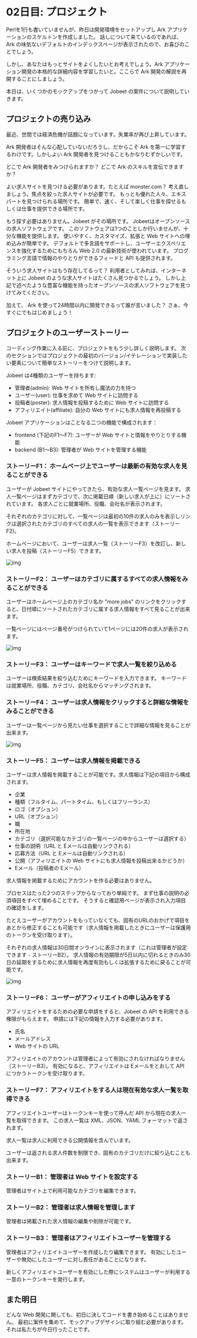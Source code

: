# 02日目: プロジェクト

Perlを1行も書いていませんが、昨日は開発環境をセットアップし Ark アプリケーションのスケルトンを作成しました。 話しについて来ているのであれば、 Ark の味気ないデフォルトのインデックスページが表示されたので、お喜びのことでしょう。

しかし、あなたはもっとサイトをよくしたいとお考えでしょう。Ark アプリケーション開発の本格的な詳細内容を学習したいと。ここらで Ark 開発の解説を再開することにしましょう。

本日は、いくつかのモックアップをつかって Jobeet の案件について説明していきます。

## プロジェクトの売り込み

最近、世間では経済危機が話題になっています。失業率が再び上昇しています。

Ark 開発者はそんな心配していないだろうし、だからこそ Ark を第一に学習するわけです。しかしよい Ark 開発者を見つけることもかなりむずかしいです。

どこで Ark 開発者をみつけられますか？ どこで Ark のスキルを宣伝できますか？

よい求人サイトを見つける必要があります。たとえば monster.com？ 考え直しましょう。焦点を絞った求人サイトが必要です。 もっとも優れた人々、エキスパートを見つけられる場所です。 簡単で、速く、そして楽しく仕事を探せるもしくは仕事を提供できる場所です。

もう探す必要はありません。Jobeet がその場所です。 Jobeetはオープンソースの求人ソフトウェアです。 このソフトウェアは1つのことしか行いませんが、十分な機能を提供します。 使いやすく、カスタマイズ、拡張と Web サイトへの埋め込みが簡単です。 デフォルトで多言語をサポートし、ユーザーエクスペリエンスを強化するためにもちろん Web 2.0 の最新技術が使われています。 プログラミング言語で情報のやりとりができるフィードと API も提供されます。

そういう求人サイトはもう存在してるって？ 利用者としてみれば、インターネット上に Jobeet のような求人サイトはたくさん見つかるでしょう。 しかし上記で述べたような豊富な機能を持ったオープンソースの求人ソフトウェアを見つけてみてください。

加えて、 Ark を使って24時間以内に開発できるって誰が言いました？ さぁ、今すぐにでもはじめましょう！

## プロジェクトのユーザーストーリー

コーディング作業に入る前に、プロジェクトをもう少し詳しく説明します。 次のセクションではプロジェクトの最初のバージョン/イテレーションで実装したい要素について簡単なストーリーをつけて説明します。

Jobeet は4種類のユーザーを持ちます:

*  管理者(admin): Web サイトを所有し魔法の力を持つ
*  ユーザー(user): 仕事を求めて Web サイトに訪問する
*  投稿者(poster): 求人情報を投稿するために Web サイトに訪問する
*  アフィリエイト(affiliate): 自分の Web サイトにも求人情報を再投稿する

Jobeet アプリケーションはことなる二つの機能で構成されます：

*  frontend (下記のF1〜F7): ユーザーが Web サイトと情報をやりとりする機能
*  backend (B1〜B3): 管理者が Web サイトを管理する機能

### ストーリーF1： ホームページ上でユーザーは最新の有効な求人を見ることができる

ユーザーが Jobeet サイトにやってきたら、有効な求人一覧ページを見ます。 求人一覧ページはまずカテゴリで、次に掲載日順（新しい求人が上に）にソートされています。 各求人ごとに就業場所、役職、会社名が表示されます。

それぞれのカテゴリに対して、一覧ページは最初の10件の求人のみを表示しリンクは選択されたカテゴリのすべての求人の一覧を表示できます（ストーリーF2)。

ホームページにおいて、ユーザーは求人一覧（ストーリーF3）を改訂し、新しい求人を投稿（ストーリーF5）できます。

![img](http://tech.kayac.com/ark-advent-calendar-2011/images/02/mockup_homepage.png)

### ストーリーF2： ユーザーはカテゴリに属するすべての求人情報をみることができる
ユーザーはホームページ上のカテゴリ名か "more jobs" のリンクをクリックすると、日付順にソートされたカテゴリに属する求人情報をすべて見ることが出来ます。

一覧ページにはページ番号がつけられていて1ページには20件の求人が表示されます。

![img](http://tech.kayac.com/ark-advent-calendar-2011/images/02/mockup_category.png)

### ストーリーF3： ユーザーはキーワードで求人一覧を絞り込める

ユーザーは検索結果を絞り込むためにキーワードを入力できます。 キーワードは就業場所、役職、カテゴリ、会社名からマッチングされます。

### ストーリーF4： ユーザーは求人情報をクリックすると詳細な情報をみることができる

ユーザーは一覧ページから見たい仕事を選択することで詳細な情報を見ることが出来ます。

![img](http://tech.kayac.com/ark-advent-calendar-2011/images/02/mockup_job.png)

### ストーリーF5： ユーザーは求人情報を掲載できる

ユーザーは求人情報を掲載することが可能です。求人情報は下記の項目から構成されます。

*  企業
*  種類（フルタイム、パートタイム、もしくはフリーランス）
*  ロゴ（オプション）
*  URL（オプション）
*  職
*  所在地
*  カテゴリ（選択可能なカテゴリの一覧ページの中からユーザーは選択する）
*  仕事の説明（URL と Eメールは自動リンクされる）
*  応募方法（URL と Eメールは自動リンクされる）
*  公開（アフィリエイトの Web サイトにも求人情報を投稿出来るかどうか）
*  Eメール（投稿者の Eメール）

求人情報を掲載するためにアカウントを作る必要はありません。

プロセスはたった2つのステップからなっており単純です。 まず仕事の説明の必須項目をすべて埋めることです。 そうすると確認用ページが表示され入力項目の確認をします。

たとえユーザーがアカウントをもっていなくても、固有のURLのおかげで項目をあとから修正することも可能です（求人情報を掲載したときにユーザーは保護用のトークンを受け取ります）。

それぞれの求人情報は30日間オンラインに表示されます（これは管理者が設定できます - ストーリーB2）。 求人情報の有効期限が5日以内に切れるときのみ30日の延期をするために求人情報を再度有効もしくは拡張するために戻ることが可能です。

![img](http://tech.kayac.com/ark-advent-calendar-2011/images/02/mockup_post.png)

### ストーリーF6： ユーザーがアフィリエイトの申し込みをする

アフィリエイトをするための必要な申請をすると、Jobeet の API を利用できる権限がもらえます。 申請には下記の情報を入力する必要があります。

*  氏名
*  メールアドレス
*  Web サイトの URL

アフィリエイトのアカウントは管理者によって有効にされなければなりません（ストーリーB3）。 有効になると、アフィリエイトは Eメールをとおして API につかうトークンを受け取ります。

### ストーリーF7： アフィリエイトをする人は現在有効な求人一覧を取得できる

アフィリエイトユーザーはトークンキーを使って呼んだ API から現在の求人一覧を取得できます。 この求人一覧は XML、JSON、YAML フォーマットで返されます。

求人一覧は求人に利用できる公開情報を含んでいます。

ユーザーは返される求人件数を制限でき、固有のカテゴリだけに絞り込むことも出来ます。

### ストーリーB1： 管理者は Web サイトを設定する

管理者はサイト上で利用可能なカテゴリを編集できます。

### ストーリーB2： 管理者は求人情報を管理します

管理者は掲載された求人情報の編集や削除が可能です。

### ストーリーB3： 管理者はアフィリエイトユーザーを管理する

管理者はアフィリエイトユーザーを作成したり編集できます。 有効にしたユーザーや無効にしたユーザーに対し責任があることになります。

新しくアフィリエイトユーザーを有効にした際にシステムはユーザーが利用する一意のトークンキーを発行します。

## また明日

どんな Web 開発に関しても、初日に決してコードを書き始めることはありません。 最初に案件を集めて、モックアップデザインに取り組む必要があります。 それは私たちが今日行ったことです。

